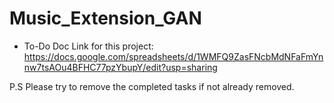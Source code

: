 # Music_Extension_GAN

- To-Do Doc Link for this project: https://docs.google.com/spreadsheets/d/1WMFQ9ZasFNcbMdNFaFmYnnw7tsAOu4BFHC77pzYbupY/edit?usp=sharing

P.S Please try to remove the completed tasks if not already removed.

